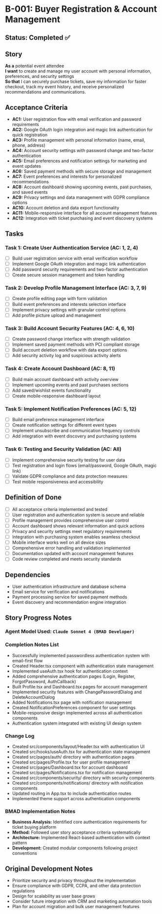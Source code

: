 # B-001: Buyer Registration & Account Management

## Status: Completed ✅

## Story

**As a** potential event attendee  
**I want** to create and manage my user account with personal information, preferences, and security settings  
**So that** I can securely purchase tickets, save my information for faster checkout, track my event history, and receive personalized recommendations and communications.

## Acceptance Criteria

- **AC1:** User registration flow with email verification and password requirements
- **AC2:** Google OAuth login integration and magic link authentication for quick registration
- **AC3:** Profile management with personal information (name, email, phone, address)
- **AC4:** Account security settings with password change and two-factor authentication
- **AC5:** Email preferences and notification settings for marketing and event updates
- **AC6:** Saved payment methods with secure storage and management
- **AC7:** Event preferences and interests for personalized recommendations
- **AC8:** Account dashboard showing upcoming events, past purchases, and saved events
- **AC9:** Privacy settings and data management with GDPR compliance options
- **AC10:** Account deletion and data export functionality
- **AC11:** Mobile-responsive interface for all account management features
- **AC12:** Integration with ticket purchasing and event discovery systems

## Tasks

### Task 1: Create User Authentication Service (AC: 1, 2, 4)
- [ ] Build user registration service with email verification workflow
- [ ] Implement Google OAuth integration and magic link authentication
- [ ] Add password security requirements and two-factor authentication
- [ ] Create secure session management and token handling

### Task 2: Develop Profile Management Interface (AC: 3, 7, 9)
- [ ] Create profile editing page with form validation
- [ ] Build event preferences and interests selection interface
- [ ] Implement privacy settings with granular control options
- [ ] Add profile picture upload and management

### Task 3: Build Account Security Features (AC: 4, 6, 10)
- [ ] Create password change interface with strength validation
- [ ] Implement saved payment methods with PCI compliant storage
- [ ] Build account deletion workflow with data export options
- [ ] Add security activity log and suspicious activity alerts

### Task 4: Create Account Dashboard (AC: 8, 11)
- [ ] Build main account dashboard with activity overview
- [ ] Implement upcoming events and past purchases sections
- [ ] Add saved/wishlist events functionality
- [ ] Create mobile-responsive dashboard layout

### Task 5: Implement Notification Preferences (AC: 5, 12)
- [ ] Build email preference management interface
- [ ] Create notification settings for different event types
- [ ] Implement unsubscribe and communication frequency controls
- [ ] Add integration with event discovery and purchasing systems

### Task 6: Testing and Security Validation (AC: All)
- [ ] Implement comprehensive security testing for user data
- [ ] Test registration and login flows (email/password, Google OAuth, magic link)
- [ ] Validate GDPR compliance and data protection measures
- [ ] Test mobile responsiveness and accessibility

## Definition of Done

- [ ] All acceptance criteria implemented and tested
- [ ] User registration and authentication system is secure and reliable
- [ ] Profile management provides comprehensive user control
- [ ] Account dashboard shows relevant information and quick actions
- [ ] Privacy and security settings meet regulatory requirements
- [ ] Integration with purchasing system enables seamless checkout
- [ ] Mobile interface works well on all device sizes
- [ ] Comprehensive error handling and validation implemented
- [ ] Documentation updated with account management features
- [ ] Code review completed and meets security standards

## Dependencies

- User authentication infrastructure and database schema
- Email service for verification and notifications
- Payment processing service for saved payment methods
- Event discovery and recommendation engine integration

## Story Progress Notes

### Agent Model Used: `Claude Sonnet 4 (BMAD Developer)`

### Completion Notes List

- Successfully implemented passwordless authentication system with email-first flow
- Created Header.tsx component with authentication state management
- Implemented useAuth.tsx hook for authentication context
- Added comprehensive authentication pages (Login, Register, ForgotPassword, AuthCallback)
- Built Profile.tsx and Dashboard.tsx pages for account management
- Implemented security features with ChangePasswordDialog and DeleteAccountDialog
- Added Notifications.tsx page with notification management
- Created NotificationPreferences component for user settings
- Mobile-responsive design implemented across all authentication components
- Authentication system integrated with existing UI design system

### Change Log

- Created src/components/layout/Header.tsx with authentication UI
- Created src/hooks/useAuth.tsx for authentication state management
- Created src/pages/auth/ directory with authentication pages
- Created src/pages/Profile.tsx for user profile management
- Created src/pages/Dashboard.tsx for account dashboard
- Created src/pages/Notifications.tsx for notification management
- Created src/components/security/ directory with security components
- Created src/components/notifications/ directory with notification components
- Updated routing in App.tsx to include authentication routes
- Implemented theme support across authentication components

### BMAD Implementation Notes

- **Business Analysis:** Identified core authentication requirements for ticket buying platform
- **Method:** Followed user story acceptance criteria systematically
- **Architecture:** Implemented React-based authentication with context pattern
- **Development:** Created modular components following project conventions

## Original Development Notes

- Prioritize security and privacy throughout the implementation
- Ensure compliance with GDPR, CCPA, and other data protection regulations
- Design for scalability as user base grows
- Consider future integration with CRM and marketing automation tools
- Plan for account migration and bulk user management features 